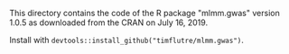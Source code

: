 This directory contains the code of the R package "mlmm.gwas" version 1.0.5 as downloaded from the CRAN on July 16, 2019.

Install with `devtools::install_github("timflutre/mlmm.gwas")`.
